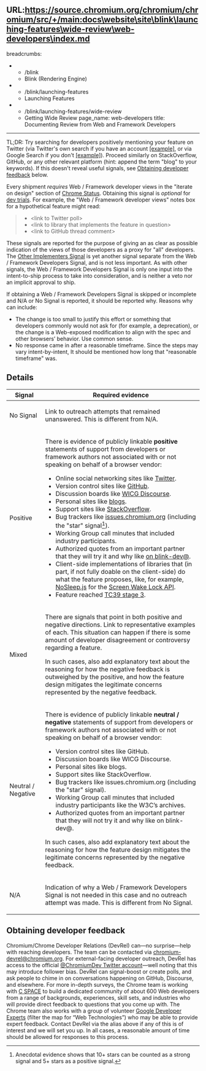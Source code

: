URL:https://source.chromium.org/chromium/chromium/src/+/main:docs\website\site\blink\launching-features\wide-review\web-developers\index.md
---
breadcrumbs:
- - /blink
  - Blink (Rendering Engine)
- - /blink/launching-features
  - Launching Features
- - /blink/launching-features/wide-review
  - Getting Wide Review
page_name: web-developers
title: Documenting Review from Web and Framework Developers
---

TL;DR: Try searching for developers positively mentioning your feature on
Twitter (via Twitter's own search if you have an account
[[example]](https://x.com/search?q=%22img%22%20%22loading%3D%27lazy%27%22&src=typed_query),
or via Google Search if you don't
[[example]](https://www.google.com/search?q=%22img%22+%22loading%3D%27lazy%27%22+site%3Atwitter.com)).
Proceed similarly on StackOverflow, GitHub, or any other relevant platform
(hint: append the term "blog" to your keywords). If this doesn't reveal useful
signals, see [Obtaining developer feedback](#obtaining-developer-feedback)
below.

Every shipment *requires* Web / Framework developer views in the "iterate on
design" section of [Chrome Status](https://chromestatus.com/). Obtaining this
signal is *optional* for [dev trials](/blink/launching-features/#dev-trials).
For example, the "Web / Framework developer views" notes box for a hypothetical
feature might read:

> * &lt;link to Twitter poll>
> * &lt;link to library that implements the feature in question>
> * &lt;link to GitHub thread comment>

These signals are reported for the purpose of giving an as clear as possible
indication of the views of those developers as a proxy for "all" developers. The
[Other Implementers Signal](/blink/launching-features/wide-review/) is yet
another signal separate from the Web / Framework Developers Signal, and is not
less important. As with other signals, the Web / Framework Developers Signal is
only one input into the intent-to-ship process to take into consideration, and
is neither a veto nor an implicit approval to ship.

If obtaining a Web / Framework Developers Signal is skipped or incomplete and
N/A or No Signal is reported, it should be reported why. Reasons why can
include:

*   The change is too small to justify this effort or something that developers
    commonly would not ask for (for example, a deprecation), or the change is a
    Web-exposed modification to align with the spec and other browsers’
    behavior. Use common sense.
*   No response came in after a reasonable timeframe. Since the steps may vary
    intent-by-intent, It should be mentioned how long that "reasonable
    timeframe" was.

## Details

<table>
<thead>
<tr>
  <th>Signal
  <th>Required evidence
<tbody>
<tr><td>No Signal
<td>

Link to outreach attempts that remained unanswered. This is different from N/A.

<tr><td>Positive
<td>

There is evidence of publicly linkable **positive** statements of support from
developers or framework authors not associated with or not speaking on behalf of
a browser vendor:

*   Online social networking sites like [Twitter](https://x.com/home).
*   Version control sites like [GitHub](https://github.com/).
*   Discussion boards like [WICG Discourse](https://discourse.wicg.io/).
*   Personal sites like
    [blogs](https://lea.verou.me/blog/2020/04/lch-colors-in-css-what-why-and-how/).
*   Support sites like
    [StackOverflow](https://stackoverflow.com/questions/2568480/cross-browser-text-stroke-methods).
*   Bug trackers like
    [issues.chromium.org](https://issues.chromium.org/) (including the "star"
    signal[^1]).
*   Working Group call minutes that included industry participants.
*   Authorized quotes from an important partner that they will try it and why
    like [on blink-dev@](https://groups.google.com/a/chromium.org/g/blink-dev/c/lExIv0Fh8fs/m/CeCx1xunAgAJ).
*   Client-side implementations of libraries that (in part, if not fully doable
    on the client-side) do what the feature proposes, like, for example,
    [NoSleep.js](https://github.com/richtr/NoSleep.js/) for the
    [Screen Wake Lock API](https://developer.mozilla.org/en-US/docs/Web/API/Screen_Wake_Lock_API).
*   Feature reached [TC39 stage 3](https://tc39.es/process-document/).

<tr><td>Mixed
<td>

There are signals that point in both positive and negative directions. Link to
representative examples of each. This situation can happen if there is some
amount of developer disagreement or controversy regarding a feature.

In such cases, also add explanatory text about the reasoning for how the
negative feedback is outweighed by the positive, and how the feature design
mitigates the legitimate concerns represented by the negative feedback.

<tr><td>Neutral / Negative
<td>

There is evidence of publicly linkable **neutral / negative** statements of
support from developers or framework authors not associated with or not speaking
on behalf of a browser vendor:

*   Version control sites like GitHub.
*   Discussion boards like WICG Discourse.
*   Personal sites like blogs.
*   Support sites like StackOverflow.
*   Bug trackers like issues.chromium.org (including the "star" signal).
*   Working Group call minutes that included industry participants like the
    W3C’s archives.
*   Authorized quotes from an important partner that they will not try it and
    why like on blink-dev@.

In such cases, also add explanatory text about the reasoning for how the feature
design mitigates the legitimate concerns represented by the negative feedback.

<tr><td>N/A
<td>

Indication of why a Web / Framework Developers Signal is not needed in this case
and no outreach attempt was made. This is different from No Signal.

</table>

[^1]: Anecdotal evidence shows that 10+ stars can be counted as a strong signal
      and 5+ stars as a positive signal.

## Obtaining developer feedback

Chromium/Chrome Developer Relations (DevRel) can—no surprise—help with reaching
developers. The team can be contacted via <chromium-devrel@chromium.org>. For
external-facing developer outreach, DevRel has access to the official
[@ChromiumDev Twitter account](https://x.com/chromiumdev)—well noting that this
may introduce follower bias. DevRel can signal-boost or create polls, and ask
people to chime in on conversations happening on GitHub, Discourse, and
elsewhere. For more in-depth surveys, the Chrome team is working with
[C SPACE](https://cspace.com/) to build a dedicated community of about 600 Web
developers from a range of backgrounds, experiences, skill sets, and industries
who will provide direct feedback to questions that you come up with. The Chrome
team also works with a group of volunteer
[Google Developer Experts](https://developers.google.com/community/experts/directory)
(filter the map for “Web Technologies”) who may be able to provide expert
feedback. Contact DevRel via the alias above if any of this is of interest and
we will set you up. In all cases, a reasonable amount of time should be allowed
for responses to this process.
